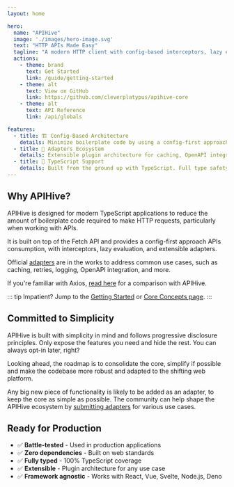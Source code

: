 ```yaml
---
layout: home

hero:
  name: "APIHive"
  image: './images/hero-image.svg'
  text: "HTTP APIs Made Easy"
  tagline: "A modern HTTP client with config-based interceptors, lazy evaluation, and extensible adapter ecosystem."
  actions:
    - theme: brand
      text: Get Started
      link: /guide/getting-started
    - theme: alt
      text: View on GitHub
      link: https://github.com/cleverplatypus/apihive-core
    - theme: alt
      text: API Reference
      link: /api/globals

features:
  - title: 🏗️ Config-Based Architecture
    details: Minimize boilerplate code by using a config-first approach consume HTTP APIs.
  - title: 🔌 Adapters Ecosystem
    details: Extensible plugin architecture for caching, OpenAPI integration, logging, and more. Build once, use everywhere.
  - title: 🎯 TypeScript Support
    details: Built from the ground up with TypeScript. Full type safety, excellent IntelliSense, and zero runtime surprises. Still works with plain JavaScript.
---
```


## Why APIHive?

APIHive is designed for modern TypeScript applications to reduce the amount of boilerplate code required to make HTTP requests, particularly when working with APIs.

It is built on top of the Fetch API and provides a config-first approach APIs consumption, with interceptors, lazy evaluation, and extensible adapters.

Official [adapters](adapters) are in the works to address common use cases, such as caching, retries, logging, OpenAPI integration, and more.

If you're familiar with Axios, [read here](why-not-axios.md) for a comparison with APIHive.

::: tip Impatient?
Jump to the [Getting Started](guide/getting-started.md) or [Core Concepts page](guide/core-concepts.md).
:::


## Committed to Simplicity

APIHive is built with simplicity in mind and follows progressive disclosure principles. Only expose the features you need and hide the rest. You can always opt-in later, right?

Looking ahead, the roadmap is to consolidate the core, simplify if possible and make the codebase more robust and adapted to the shifting web platform.

Any big new piece of functionality is likely to be added as an adapter, to keep the core as simple as possible. The community can help shape the APIHive ecosystem by [submitting adapters](./adapters-community/) for various use cases.

## Ready for Production

- ✅ **Battle-tested** - Used in production applications
- ✅ **Zero dependencies** - Built on web standards
- ✅ **Fully typed** - 100% TypeScript coverage
- ✅ **Extensible** - Plugin architecture for any use case
- ✅ **Framework agnostic** - Works with React, Vue, Svelte, Node.js, Deno

